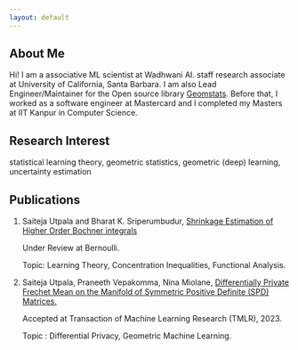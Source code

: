 ```yaml
---
layout: default
---
```


## About Me

Hi! I am a associative ML scientist at Wadhwani AI. staff research associate at University of California, Santa Barbara. I am also Lead Engineer/Maintainer for the Open source library <a href="https://github.com/geomstats/geomstats">Geomstats</a>. Before that, I worked as a software engineer at Mastercard and I completed my Masters at IIT Kanpur in Computer Science.

## Research Interest

statistical learning theory, geometric statistics, geometric (deep) learning, uncertainty estimation



## Publications

1. Saiteja Utpala and Bharat K. Sriperumbudur, <a href="https://arxiv.org/pdf/2207.06357.pdf">Shrinkage Estimation of Higher Order Bochner integrals</a> 

    Under Review at Bernoulli. 

    Topic: Learning Theory, Concentration Inequalities, Functional Analysis.


2. Saiteja Utpala, Praneeth Vepakomma, Nina Miolane,  <a href="https://arxiv.org/pdf/2208.04245.pdf">Differentially Private  ́Frechet Mean on the Manifold of Symmetric Positive Definite (SPD) Matrices.</a>  
 

    Accepted at Transaction of Machine Learning Research (TMLR), 2023.

    Topic :  Differential Privacy, Geometric Machine Learning.